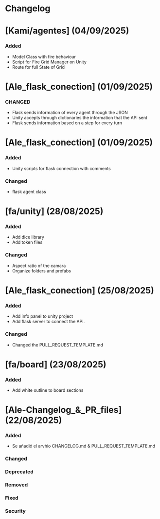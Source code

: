 # Changelog

# [Kami/agentes] (04/09/2025)

### Added
- Model Class with fire behaviour
- Script for Fire Grid Manager on Unity
- Route for full State of Grid

# [Ale_flask_conection] (01/09/2025)

### CHANGED
- Flask sends information of every agent through the JSON
- Unity accepts through dictionaries the information that the API sent
- Flask sends information based on a step for every turn

# [Ale_flask_conection] (01/09/2025)

### Added
- Unity scripts for flask connection with comments

### Changed
- flask agent class

# [fa/unity] (28/08/2025)

### Added
- Add dice library 
- Add token files

### Changed
- Aspect ratio of the camara
- Organize folders and prefabs

# [Ale_flask_conection] (25/08/2025)

### Added
- Add info panel to unity project
- Add flask server to connect the API. 

### Changed
- Changed the PULL_REQUEST_TEMPLATE.md

# [fa/board] (23/08/2025)

### Added
- Add white outline to board sections

<!--- branch and date -->
# [Ale-Changelog_&_PR_files] (22/08/2025)

### Added
<!--- Description of each commit -->
- Se añadió el arvhio CHANGELOG.md & PULL_REQUEST_TEMPLATE.md

### Changed

### Deprecated

### Removed

### Fixed

### Security